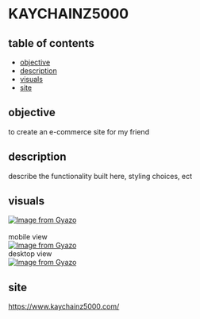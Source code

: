 # KAYCHAINZ5000

## table of contents
- [objective](#objective)
- [description](#description)
- [visuals](#visuals)
- [site](#site)
  
## objective

to create an e-commerce site for my friend
## description
 
describe the functionality built here, styling choices, ect
## visuals
[![Image from Gyazo](https://i.gyazo.com/9642cf0b6fa29caca50f2538f22a2413.gif)](https://gyazo.com/9642cf0b6fa29caca50f2538f22a2413)<br><br>
mobile view<br>
[![Image from Gyazo](https://i.gyazo.com/3ded31fe8d096d515d481c2737b1e8c0.png)](https://gyazo.com/3ded31fe8d096d515d481c2737b1e8c0)<br>
desktop view<br>
[![Image from Gyazo](https://i.gyazo.com/55a71e2f2d80583e5ae1b79e6dc4ea8b.png)](https://gyazo.com/55a71e2f2d80583e5ae1b79e6dc4ea8b)

## site
https://www.kaychainz5000.com/
